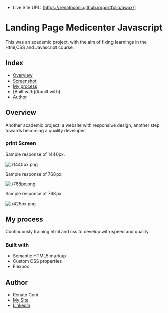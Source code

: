 - Live Site URL: [https://renatoconi.github.io/portfolio/awax/]


# Landing Page Medicenter Javascript

This was an academic project, with the aim of fixing learnings in the Html,CSS and Javascript course.

## Index

- [Overview](#Overview)
- [Screenshot](#screenshot)
- [My process](#my-process)
- [Built with](#built with)
- [Author](#author)



## Overview
Another academic project: a website with responsive design, another step towards becoming a quality developer.

### print Screen

Sample response of 1440px.

![./1440px.png](./1440px.png)

Sample response of 768px.

![./768px.png](./768px.png)

Sample response of 768px.

![./425px.png](./425px.png)


## My process
Continuously training html and css to develop with speed and quality.
### Built with
- Semantic HTML5 markup
- Custom CSS properties
- Flexbox
## Author
- Renato Coni
- [My Site](https://renatoconi.github.io/portfolio/my%20website/).
- [Linkedin](https://www.linkedin.com/in/renato-coni-aa6636196/).